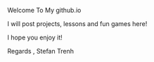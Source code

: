 Welcome To My github.io

I will post projects, lessons and fun games here! 

I hope you enjoy it!

Regards , Stefan Trenh
